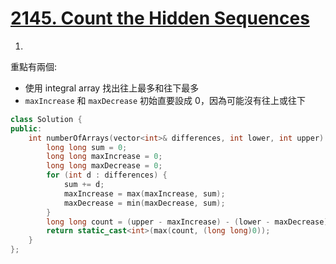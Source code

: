 # [2145. Count the Hidden Sequences](https://leetcode.com/problems/count-the-hidden-sequences/)

1.

重點有兩個:
- 使用 integral array 找出往上最多和往下最多
- `maxIncrease` 和 `maxDecrease` 初始直要設成 0，因為可能沒有往上或往下

```c++
class Solution {
public:
    int numberOfArrays(vector<int>& differences, int lower, int upper) {
        long long sum = 0;
        long long maxIncrease = 0;
        long long maxDecrease = 0;
        for (int d : differences) {
            sum += d;
            maxIncrease = max(maxIncrease, sum);
            maxDecrease = min(maxDecrease, sum);
        }
        long long count = (upper - maxIncrease) - (lower - maxDecrease) + 1;
        return static_cast<int>(max(count, (long long)0));
    }
};
```